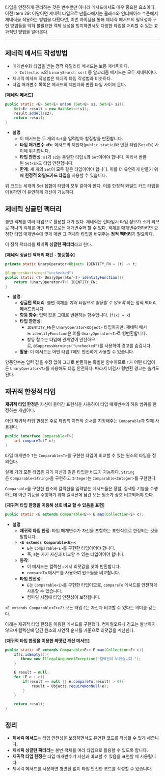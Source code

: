 타입을 안전하게 관리하는 것은 변수뿐만 아니라 메서드에서도 매우 중요한 요소이다. 이전 Item 29: 이왕이면 제네릭 타입으로 만들라에서는 클래스와 인터페이스 수준에서 제네릭을 적용하는 방법을 다뤘다면, 이번 아이템을 통해 제네릭 메서드의 필요성과 구현 방법들을 익혀 불필요한 객체 생성을 방지하면서도 다양한 타입을 처리할 수 있는 효과적인 방법을 알아본다.

---

## 제네릭 메서드 작성방법

- 매개변수화 타입을 받는 정적 유틸리티 메서드는 보통 제네릭이다.
    - `Collections`의 `binarySearch`, `sort` 등 알고리즘 메서드는 모두 제네릭이다.
- 제네릭 메서드 작성법은 제네릭 타입 작성법과 비슷하다.
- 타입 매개변수 목록은 메서드의 제한자와 반환 타입 사이에 온다.

**[제네릭 메서드]**

```java
public static <E> Set<E> union (Set<E> s1, Set<E> s2){
    Set<E> result = new HashSet<>(s1);
    result.addAll(s2);
    return result;
}
```

- **설명**:
    - 이 메서드는 두 개의 `Set`을 입력받아 합집합을 반환합니다.
    - **타입 매개변수 `<E>`**: 메서드의 제한자(`public static`)와 반환 타입(`Set<E>`) 사이에 위치합니다.
    - **타입 안전성**: `s1`과 `s2`는 동일한 타입 `E`의 `Set`이어야 합니다. 따라서 반환된 `Set<E>`도 타입 안전합니다.
    - **한계**: 세 개의 `Set`이 모두 같은 타입이어야 합니다. 이를 더 유연하게 만들기 위해 **한정적 와일드카드 타입**을 사용할 수 있습니다.

위 코드는 세개의 Set 집합이 타입이 모두 같아야 한다. 이를 한정적 와일드 카드 타입을 이용하면 더 유연하게 개선이 가능하다.

## 제네릭 싱글턴 팩터리

불변 객체를 여러 타입으로 활용할 때가 있다. 제네릭은 런타임시 타입 정보가 소거 되므로 하나의 객체를 어떤 타입으로든 매개변수화 할 수 있다. 객체를 매개변수화하려면 요청한 타입 매개변수에 맞게 매번 그 객체의 타입을 바꿔주는 **정적 팩터리**가 필요하다.

이 정적 팩터리를 **제네릭 싱글턴 팩터리**라고 한다.

**[제네릭 싱글턴 팩터리 패턴 - 항등함수]**

```java
private static UnaryOperator<Object> IDENTITY_FN = (t) -> t;

@SuppressWarinings("unchecked")
public static <T> UnaryOperator<T> identityFunction(){
    return (UnaryOperator<T>) IDENTITY_FN;
}
```

- **설명**:
    - **싱글턴 팩터리**: 불변 객체를 *여러 타입으로 활용할 수 있도록* 하는 정적 팩터리 메서드입니다.
    - **항등 함수**: 입력 값을 그대로 반환하는 함수입니다. (`f(x) = x`)
    - **타입 안전성**:
        - `IDENTITY_FN`은 `UnaryOperator<Object>` 타입이지만, 제네릭 메서드 `identityFunction`은 이를 `UnaryOperator<T>`로 형변환합니다.
        - 항등 함수는 타입에 관계없이 안전하므로, `@SuppressWarnings("unchecked")`를 사용하여 경고를 숨깁니다.
    - **활용**: 이 메서드는 어떤 타입 `T`에도 안전하게 사용할 수 있습니다.

항등함수는 입력 값을 수정 없이 그대로 반환하는 특별한 함수이므로 `T`가 어떤 타입이든 `UnaryOperator<T>`를 사용해도 타입 안전하다.  따라서 비검사 형변환 경고는 숨겨도 된다.

## 재귀적 한정적 타입

**재귀적 타입 한정은** 자신이 들어간 표현식을 사용하여 타입 매개변수의 허용 범위를 한정하는 개념이다.

이런 재귀적 타입 한정은 주로 타입의 자연적 순서를 지정해주는 `Comparable`과 함께 사용된다.

```java
public interface Comparable<T>{
	int compareTo(T o);
}
```

타입 매개변수 `T`는 `Comparable<T>`를 구현한 타입이 비교할 수 있는 원소의 타입을 정의한다.

실제 거의 모든 타입은 자기 자신과 같은 타입만 비교가 가능하다. `String`은 `Comparable<String>`을 구현하고 `Integer`는 `Comparable<Integer>`를 구현한다.

`Comparable`을 구현한 원소의 컬렉션을 입력받는 메서드들은 정렬, 검색등 기능을 수행하는데 이런 기능을 수행하기 위해 컬렉션에 담긴 모든 원소가 상호 비교되어야 한다.

**[재귀적 타입 한정을 이용해 상호 비교 할 수 있음을 표현]**

```java
public static <E extends Comparable<E>> E max(Collection<E> c);
```

- **설명**:
    - **재귀적 타입 한정**: 타입 매개변수가 자신을 포함하는 표현식으로 한정되는 것을 말합니다.
    - **`<E extends Comparable<E>>`**:
        - `E`는 `Comparable<E>`를 구현한 타입이어야 합니다.
        - 즉, `E`는 자기 자신과 비교할 수 있는 타입이어야 합니다.
    - **동작**:
        - 이 메서드는 컬렉션 `c`에서 최댓값을 찾아 반환합니다.
        - `compareTo` 메서드를 사용하여 원소들을 비교합니다.
    - **타입 안전성**:
        - `E`는 `Comparable<E>`를 구현한 타입이므로, `compareTo` 메서드를 안전하게 사용할 수 있습니다.
        - 컴파일 시점에 타입 안전성이 보장됩니다.

`<E extends Comparable<E>>`가 모든 타입 `E`는 자신과 비교할 수 있다는 의미를 갖는다.

아래는 재귀적 타입 한정을 이용한 메서드를 구현했다. 컴파일오류나 경고는 발생하지 않으며 컬렉션에 담긴 원소의 자연적 순서를 기준으로 최댓값을 계산한다.

**[재귀적 타입 한정을 이용한 최댓값 계산 메서드]**

```java
public static <E extends Comparable<E>> E max(Collection<E> c){
    if(c.isEmpty()){
       throw new IllegalArgumentException("컬렉션이 비었습니다.");
    }

    E result = null;
    for (E e : c){
        if(result == null || e.compareTo(result) > 0){
            result = Objects.requireNonNull(e);
        }
    }

    return result;
}
```

## 정리

- **제네릭 메서드**는 타입 안전성을 보장하면서도 유연한 코드를 작성할 수 있게 해줍니다.
- **제네릭 싱글턴 팩터리**는 불변 객체를 여러 타입으로 활용할 수 있도록 합니다.
- **재귀적 타입 한정**은 타입 매개변수가 자신과 비교할 수 있음을 표현할 때 사용됩니다.
- 제네릭 메서드를 사용하면 형변환 없이 타입 안전한 코드를 작성할 수 있습니다.